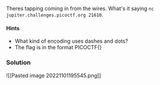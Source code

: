 Theres tapping coming in from the wires. What's it saying `nc jupiter.challenges.picoctf.org 21610`.

#### Hints
- What kind of encoding uses dashes and dots?
- The flag is in the format PICOCTF{}

### Solution
![[Pasted image 20221101195545.png]]
